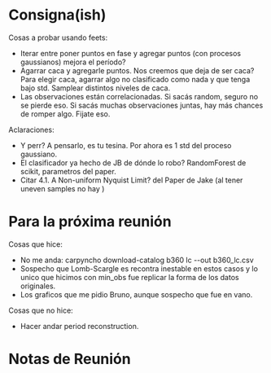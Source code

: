 # Consigna(ish)
Cosas a probar usando feets:

* Iterar entre poner puntos en fase y agregar puntos (con procesos gaussianos) mejora el período?
* Agarrar caca y agregarle puntos. Nos creemos que deja de ser caca? Para elegir caca, agarrar algo no clasificado como nada y que tenga bajo std. Samplear distintos niveles de caca.
* Las observaciones están correlacionadas. Si sacás random, seguro no se pierde eso. Si sacás muchas observaciones juntas, hay más chances de romper algo. Fijate eso.

Aclaraciones:
* Y perr? A pensarlo, es tu tesina. Por ahora es 1 std del proceso gaussiano.
* El clasificador ya hecho de JB de dónde lo robo? RandomForest de scikit, parametros del paper.
* Citar 4.1. A Non-uniform Nyquist Limit? del Paper de Jake (al tener uneven samples no hay )
  
# Para la próxima reunión

Cosas que hice:
* No me anda: carpyncho download-catalog b360 lc --out b360_lc.csv
* Sospecho que Lomb-Scargle es recontra inestable en estos casos y lo unico que hicimos con min_obs fue replicar la forma de los datos originales.
* Los graficos que me pidio Bruno, aunque sospecho que fue en vano.

Cosas que no hice:
* Hacer andar period reconstruction.

# Notas de Reunión
